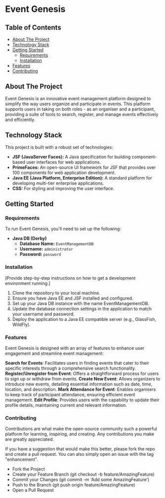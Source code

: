 # Event Genesis

## Table of Contents

- [About The Project](#about-the-project)
- [Technology Stack](#technology-stack)
- [Getting Started](#getting-started)
  - [Requirements](#requirements)
  - [Installation](#installation)
- [Features](#features)
- [Contributing](#contributing)

## About The Project

Event Genesis is an innovative event management platform designed to simplify the way users organize and participate in events. This platform supports users in taking on both roles - as an organiser and a participant, providing a suite of tools to search, register, and manage events effectively and efficiently.

## Technology Stack

This project is built with a robust set of technologies:

- **JSF (JavaServer Faces):** A Java specification for building component-based user interfaces for web applications.
- **PrimeFaces:** An open-source UI framework for JSF that provides over 100 components for web application development.
- **Java EE (Java Platform, Enterprise Edition):** A standard platform for developing multi-tier enterprise applications.
- **CSS:** For styling and improving the user interface.

## Getting Started

### Requirements

To run Event Genesis, you'll need to set up the following:

- **Java DB (Derby)**
  - **Database Name:** `EventManagementDB`
  - **Username:** `administrator`
  - **Password:** `password`

### Installation
[Provide step-by-step instructions on how to get a development environment running.]
1.	Clone the repository to your local machine.
2.	Ensure you have Java EE and JSF installed and configured.
3.	Set up your Java DB instance with the name EventManagementDB.
4.	Update the database connection settings in the application to match your username and password.
5.	Deploy the application to a Java EE compatible server (e.g., GlassFish, WildFly).

### Features
Event Genesis is designed with an array of features to enhance user engagement and streamline event management:

**Search for Events**: Facilitates users in finding events that cater to their specific interests through a comprehensive search functionality.
**Register/Unregister from Event**: Offers a straightforward process for users to sign up or withdraw from events.
**Create New Event**: Allows organizers to introduce new events, detailing essential information such as date, time, location, and description.
**Mark Attendance for Event**: Enables organisers to keep track of participant attendance, ensuring efficient event management.
**Edit Profile**: Provides users with the capability to update their profile details, maintaining current and relevant information.

### Contributing
Contributions are what make the open-source community such a powerful platform for learning, inspiring, and creating. Any contributions you make are greatly appreciated.

If you have a suggestion that would make this better, please fork the repo and create a pull request. You can also simply open an issue with the tag "enhancement".

- Fork the Project
- Create your Feature Branch (git checkout -b feature/AmazingFeature)
- Commit your Changes (git commit -m 'Add some AmazingFeature')
- Push to the Branch (git push origin feature/AmazingFeature)
- Open a Pull Request


